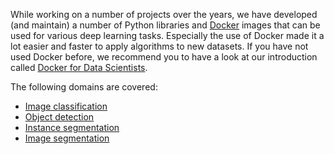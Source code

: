 While working on a number of projects over the years, we have developed (and maintain) a number of Python libraries
and [Docker](https://www.docker.com/) images that can be used for various deep learning tasks. Especially the use of Docker made it a lot 
easier and faster to apply algorithms to new datasets. If you have not used Docker before, we recommend you to
have a look at our introduction called [Docker for Data Scientists](https://www.data-mining.co.nz/docker-for-data-scientists/).

The following domains are covered:

* [Image classification](image_classification/index.md)
* [Object detection](object_detection/index.md)
* [Instance segmentation](instance_segmentation/index.md)
* [Image segmentation](image_segmentation/index.md)
